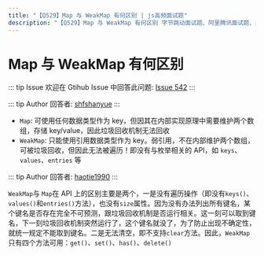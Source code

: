 ```yaml
---
title: "【Q529】Map 与 WeakMap 有何区别 | js高频面试题"
description: "【Q529】Map 与 WeakMap 有何区别 字节跳动面试题、阿里腾讯面试题、美团小米面试题。"
---
```


# Map 与 WeakMap 有何区别

::: tip Issue
欢迎在 Gtihub Issue 中回答此问题: [Issue 542](https://github.com/shfshanyue/Daily-Question/issues/542)
:::

::: tip Author
回答者: [shfshanyue](https://github.com/shfshanyue)
:::

- `Map`: 可使用任何数据类型作为 key，但因其在内部实现原理中需要维护两个数组，存储 key/value，因此垃圾回收机制无法回收
- `WeakMap`: 只能使用引用数据类型作为 key。弱引用，不在内部维护两个数组，可被垃圾回收，但因此无法被遍历！即没有与枚举相关的 API，如 `keys`、`values`、`entries` 等

::: tip Author
回答者: [haotie1990](https://github.com/haotie1990)
:::

`WeakMap`与 `Map`在 API 上的区别主要是两个，一是没有遍历操作（即没有`keys()`、`values()`和`entries()`方法），也没有`size`属性。因为没有办法列出所有键名，某个键名是否存在完全不可预测，跟垃圾回收机制是否运行相关。这一刻可以取到键名，下一刻垃圾回收机制突然运行了，这个键名就没了，为了防止出现不确定性，就统一规定不能取到键名。二是无法清空，即不支持`clear`方法。因此，`WeakMap`只有四个方法可用：`get()`、`set()`、`has()`、`delete()`
